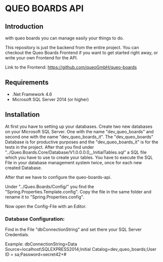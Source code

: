# QUEO BOARDS API

## Introduction

with queo boards you can manage easily your things to do.

This repository is just the backend from the entire project. You can checkout the Queo Boards Frontend if you want to get started right away, or write your own Frontend for the API.

Link to the Frontend: https://github.com/queoGmbH/queo-boards

## Requirements

* .Net Framework 4.6
* Microsoft SQL Server 2014 (or higher)

## Installation

At first you have to setting up your databases. Create two new databases on your Microsoft SQL Server. 
One with the name "dev_queo_boards" and second one with the name "dev_queo_boards_it". The "dev_queo_boards" Database is for productive purposes and the "dev_queo_boards_it" is for the tests in the project. After that you find under "../Queo.Boards.Core/Database/V1.0.0.0.0__InitialTables.sql" a SQL file which you have to use to create your tables.
You have to execute the SQL File in your database management system twice, once for each new created Database.

After that we have to configure the queo-boards-api. 

Under "../Queo.Boards/Config/" you find the "Spring.Properties.Template.config". Copy the file in the same folder and rename it to "Spring.Properties.config". 

Now open the Config-File with an Editor.

### Database Configuration:

Find in the File "dbConnectionString" and set there your SQL Server Credentials.

Example:
dbConnectionString=Data Source=localhost\SQLEXPRESS2014;Initial Catalog=dev_queo_boards;User ID = sa;Password=secret42+#
